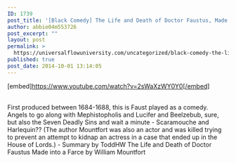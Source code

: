 ```yaml
---
ID: 1739
post_title: '[Black Comedy] The Life and Death of Doctor Faustus, Made into a Farce, Satire Drama'
author: abbie04m553726
post_excerpt: ""
layout: post
permalink: >
  https://universalflowuniversity.com/uncategorized/black-comedy-the-life-and-death-of-doctor-faustus-made-into-a-farce-satire-drama/
published: true
post_date: 2014-10-01 13:14:05
---
```

[embed]https://www.youtube.com/watch?v=2sWaXzWY0Y0[/embed]</br></br>
<p>First produced between 1684-1688, this is Faust played as a comedy. Angels to go along with Mephistopholis and Lucifer and Beelzebub, sure, but also the Seven Deadly Sins and wait a minute - Scaramouche and Harlequin?? (The author Mountfort was also an actor and was killed trying to prevent an attempt to kidnap an actress in a case that ended up in the House of Lords.) - Summary by ToddHW 
The Life and Death of Doctor Faustus Made into a Farce by William Mountfort</p>